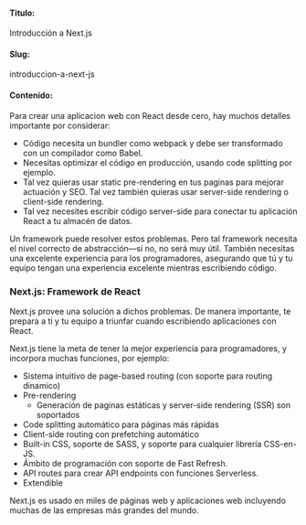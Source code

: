 #### Titulo:
Introducción a Next.js

#### Slug:
introduccion-a-next-js

#### Contenido:
Para crear una aplicacion web con React desde cero, hay muchos detalles importante por considerar:

- Código necesita un bundler como webpack y debe ser transformado con un compilador como Babel.
- Necesitas optimizar el código en producción, usando code splitting por ejemplo.
- Tal vez quieras usar static pre-rendering en tus paginas para mejorar actuación y SEO. Tal vez también quieras usar server-side rendering o client-side rendering.
- Tal vez necesites escribir código server-side para conectar tu aplicación React a tu almacén de datos.

Un framework puede resolver estos problemas. Pero tal framework necesita el nivel correcto de abstracción—si no, no será muy útil. También necesitas una excelente experiencia para los programadores, asegurando que tú y tu equipo tengan una experiencia excelente mientras escribiendo código.

### Next.js: Framework de React

Next.js provee una solución a dichos problemas. De manera importante, te prepara a ti y tu equipo a triunfar cuando escribiendo aplicaciones con React.

Next.js tiene la meta de tener la mejor experiencia para programadores, y incorpora muchas funciones, por ejemplo:

- Sistema intuitivo de page-based routing (con soporte para routing dinamico)
- Pre-rendering
    - Generación de paginas estáticas y server-side rendering (SSR) son soportados
- Code splitting automático para páginas más rápidas
- Client-side routing con prefetching automático
- Built-in CSS, soporte de SASS, y soporte para cualquier librería CSS-en-JS.
- Ámbito de programación con soporte de Fast Refresh.
- API routes para crear API endpoints con funciones Serverless.
- Extendible

Next.js es usado en miles de páginas web y aplicaciones web incluyendo muchas de las empresas más grandes del mundo.